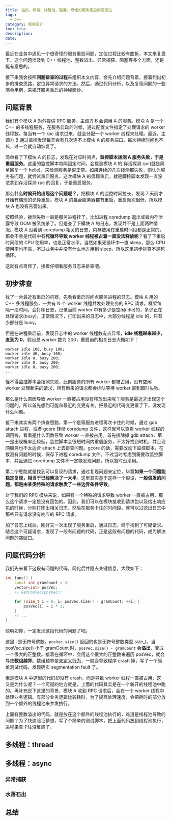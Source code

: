 ```yaml
---
title: 溢出、异常、线程池、阻塞，奇怪的服务重启问题定位
tags:
  - C++
category: 程序设计
toc: true
description: 
date: 
---
```


最近在业务中遇见一个很奇怪的服务重启问题，定位过程比较有曲折，本文来复盘下。这个问题涉及到 C++ 线程池、整数溢出、异常捕获、阻塞等多个方面，还是挺有意思的。

接下来我会按照**问题排查的过程**来组织本文内容，会先介绍问题背景，接着列出初步的排查思路，定位异常请求的方法。然后，通过代码分析，以及复现问题的一些简单用例，来揭开服务重启的神秘面纱。

<!-- more -->

## 问题背景

我们有个模块 A 对外提供 RPC 服务，主调方 B 会调用 A 的服务。模块 A 是一个 C++ 的多线程服务，在服务启动的时候，通过配置文件指定了处理请求的 worker 线程数。每当有一个 rpc 请求过来，就会分配一个 worker 线程来处理。最近，主调方 B 通过监控发现每天会有几次连不上模块 A 的服务端口，每次持续时间也不长，过一会就自动恢复了。

简单看了下模块 A 的日志，发现在对应时间点，**监控脚本拨测 A 服务失败，于是重启服务**。这里的监控脚本每隔固定时间，会拨测模块 A 的 存活探测 rpc(就是简单回复一个 hello)，来检测服务是否正常。如果连续的几次拨测都失败，则认为服务有问题，就尝试重启服务。这次模块 A 的偶现重启，就是脚控脚本发现一直没法拿到存活探测 rpc 的回复，于是重启服务。

那么**什么时候开始出现这个问题呢？**，把模块 A 的监控时间拉长，发现 7 天前才开始有偶现的诡异重启。模块 A 的每台服务器都有重启，重启频次很低，所以模块 A 也没有告警出来。

按照经验，拨测失败一般是服务进程挂了，比如进程 coredump 退出或者内存泄露导致 OOM 被系统杀了。但是查了下模块 A 的日志，发现并不是上面两种情况。模块 A 没看到 coredump 相关的日志，内存使用在重启时间段都是正常的。那会不会是代码中有**死循环导致 worker 线程被占着一直没法释放呢**？看了下重启时间段的 CPU 使用率，也是正常水平。当然如果死循环中一直 sleep，那么 CPU 使用率也不高，不过业务中并没有什么地方用到 sleep，所以这里初步排查不是死循环。

这就有点奇怪了，接着仔细看服务日志来排查吧。

## 初步排查

找了一台最近有重启的机器，先看看重启时间点服务进程的日志。模块 A 用的 C++ 多线程服务，一共有 N 个 worker 线程并发处理业务的 RPC 请求。框架每隔一段时间，会打印日志，记录当前 worker 中有多少是空闲(idle)的，多少正在处理请求(busy)。正常情况下，打印出来的日志中，大部分线程是 idle 的，只有少部分是 busy。

但是在进程重启前，发现日志中的 worker 线程数有点异常，**idle 线程越来越少，直到为 0**。假设总 worker 数为 200，重启前的相关日志大概如下：

```shell
worker idle 100, busy 100;
worker idle 40, busy 160;
worker idle 0, busy 200;
worker idle 0, busy 200;
worker idle 0, busy 200;
...
```

怪不得监控脚本会拨测失败，此刻服务的所有 worker 都被占用，没有空闲 worker 处理新来的请求，所有新来的请求都会排队等待 worker 直到超时失败。

那么是什么原因导致 worker 一直被占用没有释放出来呢？服务是最近才出现这个问题的，所以首先想到可能和最近的变更有关。把最近的代码变更看了下，没发现什么问题。

接下来其实有两个排查思路，第一个是等服务进程再次卡住的时候，通过 gdb attach 进程，或者 gcore 转储 coredump 文件，这样就可以查看 worker 线程的调用栈，看看是什么函数导致 worker 一直被占用。首先排除掉 gdb attach，第一是出现概率比较低，监控脚本会很短时间内重启服务，不太好找到时机，并且现网服务也不太适合 attach 上去排查问题。gcore 的话，需要改动下监控脚本，在拨测有问题的时候，保存下进程 coredump 文件。不过当时考虑到需要改监控脚本，并且通过 coredump 文件不一定能发现问题，所以暂时没采用。

第二个思路就是找到可以复现的请求，通过复现问题来定位，毕竟**如果一个问题能稳定复现，相当于已经解决了一大半**。这里其实基于这样一个假设，**一般偶发的问题，都是由某类特殊的请求触发了一些边界条件导致**。

对于我们的 RPC 模块来说，如果有一个特殊的请求导致 worker 一直被占用，那么这个请求一定是没有回包的。因此，我们可以在模块接收到请求包以及给出响应包的时候，分别打印出相关日志。然后在服务卡住的时间段，就可以过滤出日志中那些只有请求没有响应的 RPC 请求。

加了日志上线后，刚好又一次出现了服务重启，通过日志，终于找到了可疑请求。结合这个可疑请求，发现了一段有问题的代码，正是这段有问题的代码，成为解决问题的突破口。

## 问题代码分析

我们先来看下这段有问题的代码，简化后并隐去关键信息，大致如下：

```c++
int func() {
	const int gramCount = 3;
	vector<int> posVec;
	// GetPosVec(posVec);

	for (size_t i = 0; i< posVec.size() - gramCount; ++i) {
		posVec[i] = i * 2;
	}
	// ...
}
```

聪明如你，一定发现这段代码的问题了吧。

这里 i 是无符号整数，`posVec.size()` 返回的也是无符号整数类型 size_t。当 posVec.size() 小于 gramCount 时，`posVec.size() - gramCount` 会**溢出**，变成一个很大的正整数。接着在循环中，会用这个很大的正整数来遍历 posVec，就会导致**数组越界**。数组越界是[未定义行为](https://selfboot.cn/2016/09/18/c++_undefined_behaviours/)，一般会导致程序 crash 掉，写了一个简单测试代码，发现确实 segmentation fault 了。

但是模块 A 中这里的代码却没有 crash，而是导致 worker 线程一直被占用，这又是为什么呢？一个可疑的地方就是，上面的代码其实是在一个新开的线程池中跑的。再补充说下这里的背景，模块 A 收到 RPC 请求后，会在一个 worker 线程中处理业务逻辑。有部分业务逻辑比较耗时，为了提高处理速度，会把耗时的部分放到一个额外的线程池来并发执行。

上面有整数溢出的代码，就是放在这个额外的线程池执行的，难道是线程池导致的问题？为了快速验证猜想，写了个简单的测试脚本，把上面代码放到线程池执行，进程果真卡住没反应了。

## 多线程：thread 


## 多线程：async 

### 异常捕获

### 水落石出

## 总结

